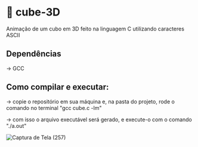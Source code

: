 # 🎲 cube-3D
Animação de um cubo em 3D feito na linguagem C utilizando caracteres ASCII

## Dependências
  -> GCC
  
## Como compilar e executar:
  -> copie o repositório em sua máquina e, na pasta do projeto, rode o comando no terminal  "gcc cube.c -lm"

  -> com isso o arquivo executável será gerado, e execute-o com o comando "./a.out"

![Captura de Tela (257)](https://github.com/Danijnog/cube-3D/assets/97178655/7e854ddc-cff4-46f4-b277-81db8966adad)
